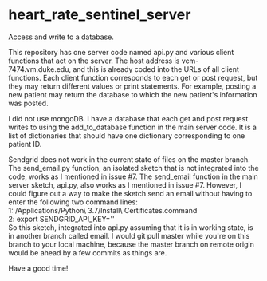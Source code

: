# heart_rate_sentinel_server
Access and write to a database.

This repository has one server code named api.py and various client functions that act on the server. The host address is vcm-7474.vm.duke.edu, and this is already coded into the URLs of all client functions. Each client function corresponds to each get or post request, but they may return different values or print statements. For example, posting a new patient may return the database to which the new patient's information was posted.

I did not use mongoDB. I have a database that each get and post request writes to using the add_to_database function in the main server code. It is a list of dictionaries that should have one dictionary corresponding to one patient ID.

Sendgrid does not work in the current state of files on the master branch. The send_email.py function, an isolated sketch that is not integrated into the code, works as I mentioned in issue #7. The send_email function in the main server sketch, api.py, also works as I mentioned in issue #7. However, I could figure out a way to make the sketch send an email without having to enter the following two command lines:
<br/>1: /Applications/Python\ 3.7/Install\ Certificates.command
<br/>2: export SENDGRID_API_KEY='<my Send Grid key>'
<br/> So this sketch, integrated into api.py assuming that it is in working state, is in another branch called email. I would git pull master while you're on this branch to your local machine, because the master branch on remote origin would be ahead by a few commits as things are.
  
  Have a good time!
